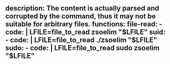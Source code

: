 description: The content is actually parsed and corrupted by the command, thus it may not be suitable for arbitrary files.
functions:
  file-read:
    - code: |
        LFILE=file_to_read
        zsoelim "$LFILE"
  suid:
    - code: |
        LFILE=file_to_read
        ./zsoelim "$LFILE"
  sudo:
    - code: |
        LFILE=file_to_read
        sudo zsoelim "$LFILE"
---
